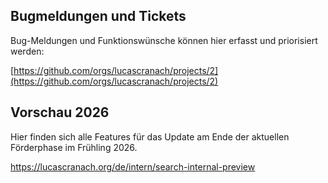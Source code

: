 ## Bugmeldungen und Tickets
Bug-Meldungen und Funktionswünsche können hier erfasst und priorisiert werden:

[https://github.com/orgs/lucascranach/projects/2](https://github.com/orgs/lucascranach/projects/2)


## Vorschau 2026
Hier finden sich alle Features für das Update am Ende der aktuellen Förderphase im Frühling 2026.

https://lucascranach.org/de/intern/search-internal-preview
